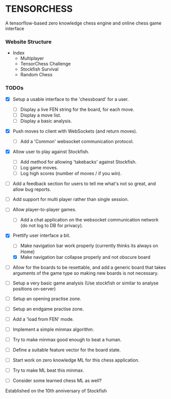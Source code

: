 # TENSORCHESS
A tensorflow-based zero knowledge chess engine and online chess game interface


### Website Structure

+ Index
  + Multiplayer
  + TensorChess Challenge
  + Stockfish Survival
  + Random Chess

### TODOs

- [x] Setup a usable interface to the 'chessboard' for a user.
    - [ ] Display a live FEN string for the board, for each move.
    - [ ] Display a move list.
    - [ ] Display a basic analysis.
- [x] Push moves to client with WebSockets (and return moves).
    - [ ] Add a 'Common' websocket communication protocol.
- [x] Allow user to play against Stockfish.
    - [ ] Add method for allowing 'takebacks' against Stockfish.
    - [ ] Log game moves.
    - [ ] Log high scores (number of moves / if you win).

- [ ] Add a feedback section for users to tell me what's not so great, and allow bug reports.
- [ ] Add support for multi player rather than single session.
- [ ] Allow player-to-player games.
    - [ ] Add a chat application on the websocket communication network (do not log to DB for privacy).
- [x] Prettify user interface a bit.
    - [ ] Make navigation bar work properly (currently thinks its always on Home)
    - [x] Make navigation bar collapse properly and not obscure board

- [ ] Allow for the boards to be resettable, and add a generic board that takes arguments of the game type so making new boards is not necessary.

- [ ] Setup a very basic game analysis (Use stockfish or similar to analyse positions on-server)
- [ ] Setup an opening practise zone.
- [ ] Setup an endgame practise zone.
- [ ] Add a 'load from FEN' mode.

- [ ] Implement a simple minmax algorithm.
- [ ] Try to make minmax good enough to beat a human.

- [ ] Define a suitable feature vector for the board state.
- [ ] Start work on zero knowledge ML for this chess application.
- [ ] Try to make ML beat this minmax.
- [ ] Consider some learned chess ML as well?



Established on the 10th anniversary of Stockfish

